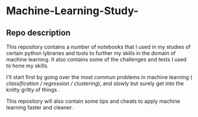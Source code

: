 # Machine-Learning-Study-

## Repo description
This repository contains a number of notebooks that I used in my studies of certain python lybraries and tools to further my skills in the domain of machine learning.
It also contains some of the challenges and tests I used to hone my skills.

I'll start first by going over the most commun problems in machine learning ( *classification / regression / clustering*), and slowly but surely get into the knitty gritty of things .

This repository will also contain some tips and cheats to apply machine learning faster and cleaner.
